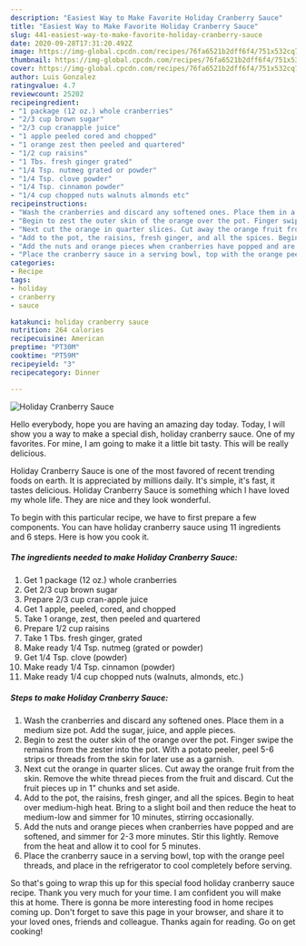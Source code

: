 ```yaml
---
description: "Easiest Way to Make Favorite Holiday Cranberry Sauce"
title: "Easiest Way to Make Favorite Holiday Cranberry Sauce"
slug: 441-easiest-way-to-make-favorite-holiday-cranberry-sauce
date: 2020-09-28T17:31:20.492Z
image: https://img-global.cpcdn.com/recipes/76fa6521b2dff6f4/751x532cq70/holiday-cranberry-sauce-recipe-main-photo.jpg
thumbnail: https://img-global.cpcdn.com/recipes/76fa6521b2dff6f4/751x532cq70/holiday-cranberry-sauce-recipe-main-photo.jpg
cover: https://img-global.cpcdn.com/recipes/76fa6521b2dff6f4/751x532cq70/holiday-cranberry-sauce-recipe-main-photo.jpg
author: Luis Gonzalez
ratingvalue: 4.7
reviewcount: 25202
recipeingredient:
- "1 package (12 oz.) whole cranberries"
- "2/3 cup brown sugar"
- "2/3 cup cranapple juice"
- "1 apple peeled cored and chopped"
- "1 orange zest then peeled and quartered"
- "1/2 cup raisins"
- "1 Tbs. fresh ginger grated"
- "1/4 Tsp. nutmeg grated or powder"
- "1/4 Tsp. clove powder"
- "1/4 Tsp. cinnamon powder"
- "1/4 cup chopped nuts walnuts almonds etc"
recipeinstructions:
- "Wash the cranberries and discard any softened ones. Place them in a medium size pot. Add the sugar, juice, and apple pieces."
- "Begin to zest the outer skin of the orange over the pot. Finger swipe the remains from the zester into the pot. With a potato peeler, peel 5-6 strips or threads from the skin for later use as a garnish."
- "Next cut the orange in quarter slices. Cut away the orange fruit from the skin. Remove the white thread pieces from the fruit and discard. Cut the fruit pieces up in 1” chunks and set aside."
- "Add to the pot, the raisins, fresh ginger, and all the spices. Begin to heat over medium-high heat. Bring to a slight boil and then reduce the heat to medium-low and simmer for 10 minutes, stirring occasionally."
- "Add the nuts and orange pieces when cranberries have popped and are softened, and simmer for 2-3 more minutes. Stir this lightly. Remove from the heat and allow it to cool for 5 minutes."
- "Place the cranberry sauce in a serving bowl, top with the orange peel threads, and place in the refrigerator to cool completely before serving."
categories:
- Recipe
tags:
- holiday
- cranberry
- sauce

katakunci: holiday cranberry sauce 
nutrition: 264 calories
recipecuisine: American
preptime: "PT30M"
cooktime: "PT59M"
recipeyield: "3"
recipecategory: Dinner

---
```



![Holiday Cranberry Sauce](https://img-global.cpcdn.com/recipes/76fa6521b2dff6f4/751x532cq70/holiday-cranberry-sauce-recipe-main-photo.jpg)

Hello everybody, hope you are having an amazing day today. Today, I will show you a way to make a special dish, holiday cranberry sauce. One of my favorites. For mine, I am going to make it a little bit tasty. This will be really delicious.



Holiday Cranberry Sauce is one of the most favored of recent trending foods on earth. It is appreciated by millions daily. It's simple, it's fast, it tastes delicious. Holiday Cranberry Sauce is something which I have loved my whole life. They are nice and they look wonderful.


To begin with this particular recipe, we have to first prepare a few components. You can have holiday cranberry sauce using 11 ingredients and 6 steps. Here is how you cook it.

<!--inarticleads1-->

##### The ingredients needed to make Holiday Cranberry Sauce:

1. Get 1 package (12 oz.) whole cranberries
1. Get 2/3 cup brown sugar
1. Prepare 2/3 cup cran-apple juice
1. Get 1 apple, peeled, cored, and chopped
1. Take 1 orange, zest, then peeled and quartered
1. Prepare 1/2 cup raisins
1. Take 1 Tbs. fresh ginger, grated
1. Make ready 1/4 Tsp. nutmeg (grated or powder)
1. Get 1/4 Tsp. clove (powder)
1. Make ready 1/4 Tsp. cinnamon (powder)
1. Make ready 1/4 cup chopped nuts (walnuts, almonds, etc.)




<!--inarticleads2-->

##### Steps to make Holiday Cranberry Sauce:

1. Wash the cranberries and discard any softened ones. Place them in a medium size pot. Add the sugar, juice, and apple pieces.
1. Begin to zest the outer skin of the orange over the pot. Finger swipe the remains from the zester into the pot. With a potato peeler, peel 5-6 strips or threads from the skin for later use as a garnish.
1. Next cut the orange in quarter slices. Cut away the orange fruit from the skin. Remove the white thread pieces from the fruit and discard. Cut the fruit pieces up in 1” chunks and set aside.
1. Add to the pot, the raisins, fresh ginger, and all the spices. Begin to heat over medium-high heat. Bring to a slight boil and then reduce the heat to medium-low and simmer for 10 minutes, stirring occasionally.
1. Add the nuts and orange pieces when cranberries have popped and are softened, and simmer for 2-3 more minutes. Stir this lightly. Remove from the heat and allow it to cool for 5 minutes.
1. Place the cranberry sauce in a serving bowl, top with the orange peel threads, and place in the refrigerator to cool completely before serving.




So that's going to wrap this up for this special food holiday cranberry sauce recipe. Thank you very much for your time. I am confident you will make this at home. There is gonna be more interesting food in home recipes coming up. Don't forget to save this page in your browser, and share it to your loved ones, friends and colleague. Thanks again for reading. Go on get cooking!
